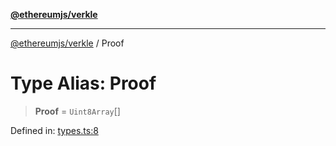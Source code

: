 [**@ethereumjs/verkle**](../README.md)

***

[@ethereumjs/verkle](../README.md) / Proof

# Type Alias: Proof

> **Proof** = `Uint8Array`[]

Defined in: [types.ts:8](https://github.com/ethereumjs/ethereumjs-monorepo/blob/master/packages/verkle/src/types.ts#L8)
